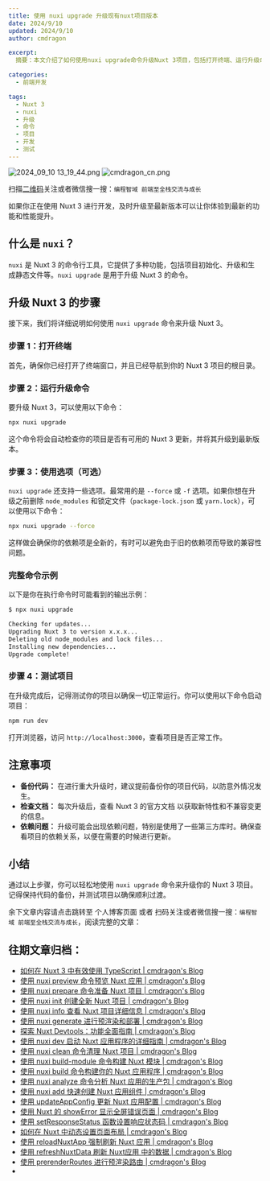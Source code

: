 ```yaml
---
title: 使用 nuxi upgrade 升级现有nuxt项目版本
date: 2024/9/10
updated: 2024/9/10
author: cmdragon

excerpt:
  摘要：本文介绍了如何使用nuxi upgrade命令升级Nuxt 3项目，包括打开终端、运行升级命令、使用选项、测试项目等步骤，以及升级前的注意事项，如备份代码、检查文档和依赖问题处理，帮助开发者轻松完成项目升级。

categories:
  - 前端开发

tags:
  - Nuxt 3
  - nuxi
  - 升级
  - 命令
  - 项目
  - 开发
  - 测试
---
```


<img src="https://static.amd794.com/blog/images/2024_09_10 13_19_44.png@blog" title="2024_09_10 13_19_44.png" alt="2024_09_10 13_19_44.png"/>

<img src="https://static.amd794.com/blog/images/cmdragon_cn.png" title="cmdragon_cn.png" alt="cmdragon_cn.png"/>


扫描[二维码](https://static.amd794.com/blog/images/cmdragon_cn.png)关注或者微信搜一搜：`编程智域 前端至全栈交流与成长`



如果你正在使用 Nuxt 3 进行开发，及时升级至最新版本可以让你体验到最新的功能和性能提升。

## 什么是 `nuxi`？

`nuxi` 是 Nuxt 3 的命令行工具，它提供了多种功能，包括项目初始化、升级和生成静态文件等。`nuxi upgrade` 是用于升级 Nuxt 3 的命令。

## 升级 Nuxt 3 的步骤

接下来，我们将详细说明如何使用 `nuxi upgrade` 命令来升级 Nuxt 3。

### 步骤 1：打开终端

首先，确保你已经打开了终端窗口，并且已经导航到你的 Nuxt 3 项目的根目录。

### 步骤 2：运行升级命令

要升级 Nuxt 3，可以使用以下命令：

```bash
npx nuxi upgrade
```

这个命令将会自动检查你的项目是否有可用的 Nuxt 3 更新，并将其升级到最新版本。

### 步骤 3：使用选项（可选）

`nuxi upgrade` 还支持一些选项。最常用的是 `--force` 或 `-f` 选项。如果你想在升级之前删除 `node_modules` 和锁定文件（`package-lock.json` 或 `yarn.lock`），可以使用以下命令：

```bash
npx nuxi upgrade --force
```

这样做会确保你的依赖项是全新的，有时可以避免由于旧的依赖项而导致的兼容性问题。

### 完整命令示例

以下是你在执行命令时可能看到的输出示例：

```bash
$ npx nuxi upgrade

Checking for updates...
Upgrading Nuxt 3 to version x.x.x...
Deleting old node_modules and lock files...
Installing new dependencies...
Upgrade complete!
```

### 步骤 4：测试项目

在升级完成后，记得测试你的项目以确保一切正常运行。你可以使用以下命令启动项目：

```bash
npm run dev
```

打开浏览器，访问 `http://localhost:3000`，查看项目是否正常工作。

## 注意事项

- **备份代码：** 在进行重大升级时，建议提前备份你的项目代码，以防意外情况发生。
- **检查文档：** 每次升级后，查看 Nuxt 3 的官方文档 以获取新特性和不兼容变更的信息。
- **依赖问题：** 升级可能会出现依赖问题，特别是使用了一些第三方库时。确保查看项目的依赖关系，以便在需要的时候进行更新。

## 小结

通过以上步骤，你可以轻松地使用 `nuxi upgrade` 命令来升级你的 Nuxt 3 项目。记得保持代码的备份，并测试项目以确保顺利过渡。

余下文章内容请点击跳转至 个人博客页面 或者 扫码关注或者微信搜一搜：`编程智域 前端至全栈交流与成长`，阅读完整的文章：

## 往期文章归档：

- [如何在 Nuxt 3 中有效使用 TypeScript | cmdragon's Blog](https://blog.cmdragon.cn/posts/cd079a58ef40/)
- [使用 nuxi preview 命令预览 Nuxt 应用 | cmdragon's Blog](https://blog.cmdragon.cn/posts/7f243ae60d60/)
- [使用 nuxi prepare 命令准备 Nuxt 项目 | cmdragon's Blog](https://blog.cmdragon.cn/posts/1df59c03194c/)
- [使用 nuxi init 创建全新 Nuxt 项目 | cmdragon's Blog](https://blog.cmdragon.cn/posts/25142fd0f7a7/)
- [使用 nuxi info 查看 Nuxt 项目详细信息 | cmdragon's Blog](https://blog.cmdragon.cn/posts/15f6f5b42fd0/)
- [使用 nuxi generate 进行预渲染和部署 | cmdragon's Blog](https://blog.cmdragon.cn/posts/ab02ca20e749/)
- [探索 Nuxt Devtools：功能全面指南 | cmdragon's Blog](https://blog.cmdragon.cn/posts/79fd8b17a254/)
- [使用 nuxi dev 启动 Nuxt 应用程序的详细指南 | cmdragon's Blog](https://blog.cmdragon.cn/posts/ef880861a974/)
- [使用 nuxi clean 命令清理 Nuxt 项目 | cmdragon's Blog](https://blog.cmdragon.cn/posts/e55433e2a415/)
- [使用 nuxi build-module 命令构建 Nuxt 模块 | cmdragon's Blog](https://blog.cmdragon.cn/posts/a9b4b6527399/)
- [使用 nuxi build 命令构建你的 Nuxt 应用程序 | cmdragon's Blog](https://blog.cmdragon.cn/posts/8d1953ced73e/)
- [使用 nuxi analyze 命令分析 Nuxt 应用的生产包 | cmdragon's Blog](https://blog.cmdragon.cn/posts/33e644a829be/)
- [使用 nuxi add 快速创建 Nuxt 应用组件 | cmdragon's Blog](https://blog.cmdragon.cn/posts/52ca85d04329/)
- [使用 updateAppConfig 更新 Nuxt 应用配置 | cmdragon's Blog](https://blog.cmdragon.cn/posts/17068dabc456/)
- [使用 Nuxt 的 showError 显示全屏错误页面 | cmdragon's Blog](https://blog.cmdragon.cn/posts/4f44ac49742b/)
- [使用 setResponseStatus 函数设置响应状态码 | cmdragon's Blog](https://blog.cmdragon.cn/posts/0e3e22c2447a/)
- [如何在 Nuxt 中动态设置页面布局 | cmdragon's Blog](https://blog.cmdragon.cn/posts/6168aad26848/)
- [使用 reloadNuxtApp 强制刷新 Nuxt 应用 | cmdragon's Blog](https://blog.cmdragon.cn/posts/c2c24219f5c0/)
- [使用 refreshNuxtData 刷新 Nuxt应用 中的数据 | cmdragon's Blog](https://blog.cmdragon.cn/posts/7696049934fb/)
- [使用 prerenderRoutes 进行预渲染路由 | cmdragon's Blog](https://blog.cmdragon.cn/posts/b28890e5d54d/)
-

